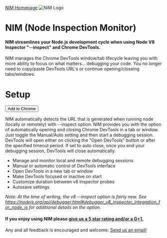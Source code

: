 [NIM Homepage](http://june07.com/nim)
![NiM Logo](http://june07.github.io/image/smallPromoTile.png)
# NIM (Node Inspection Monitor)
#### NIM streamlines your Node.js development cycle when using Node V8 Inspector "--inspect" and Chrome DevTools.

NIM manages the Chrome DevTools window/tab lifecycle leaving you with more ability to focus on what matters... debugging your code.  You no longer need to copy/paste DevTools URL's or continue opening/closeing tabs/windows.

# Setup

<button onclick="chrome.webstore.install()" id="install-button">Add to Chrome</button>
<script>
if (chrome.app.isInstalled) {
  document.getElementById('install-button').style.display = 'none';
}
</script>

NIM automatically detects the URL that is generated when running node (locally or remotely) with --inspect option. NIM provides you with the option of automatically opening and closing Chrome DevTools in a tab or window. Just toggle the Manual/Auto setting and then start a debugging session.  DevTools will open either on clicking the "Open DevTools" button or after the specified timeout period.  If set to auto close, once you end your debugging session, DevTools will close automatically.
 * Manage and monitor local and remote debugging sessions
 * Manual or automatic control of DevTools interface
 * Open DevTools in a new tab or window
 * Make DevTools focused or inactive on start
 * Customize duration between v8 Inspector probes
 * Autosave settings

*Note: At the time of writing, the v8 --inspect option is fairly new. See https://nodejs.org/api/debugger.html#debugger_v8_inspector_integration_for_node_js for additional details on the option.*
#### If you enjoy using NIM please [give us a 5 star rating and/or a G+1.](https://chrome.google.com/webstore/detail/nim-node-inspector-manage/gnhhdgbaldcilmgcpfddgdbkhjohddkj/reviewshttps://chrome.google.com/webstore/detail/nim-node-inspector-manage/gnhhdgbaldcilmgcpfddgdbkhjohddkj/reviews)

Any and all feedback is encouraged and welcome.  [Send us an email!](mailto:667@june07.com)


